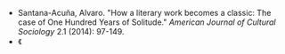 - Santana-Acuña, Alvaro. "How a literary work becomes a classic: The case of One Hundred Years of Solitude." _American Journal of Cultural Sociology_ 2.1 (2014): 97-149.
- 《